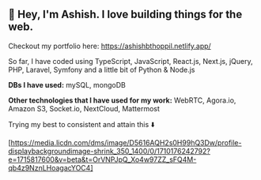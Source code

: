 ## 👋 Hey, I'm Ashish. I love building things for the web. 

Checkout my portfolio here: https://ashishbthoppil.netlify.app/

So far, I have coded using TypeScript, JavaScript, React.js, Next.js, jQuery, PHP, Laravel, Symfony and a little bit of Python & Node.js

**DBs I have used:** mySQL, mongoDB

**Other technologies that I have used for my work:** WebRTC, Agora.io, Amazon S3, Socket.io, NextCloud, Mattermost

Trying my best to consistent and attain this ⬇️

[https://media.licdn.com/dms/image/D5616AQH2s0H99hQ3Dw/profile-displaybackgroundimage-shrink_350_1400/0/1710176242792?e=1715817600&v=beta&t=OrVNPJpQ_Xo4w97ZZ_sFQ4M-qb4z9NznLHoagacYOC4]

